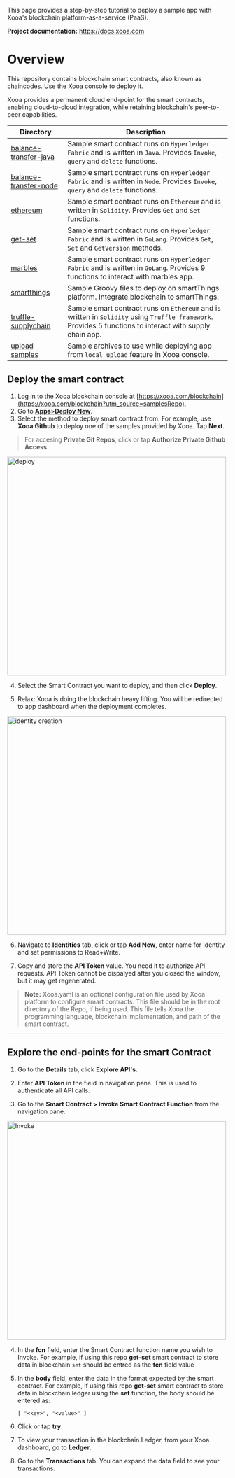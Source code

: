 
This page provides a step-by-step tutorial to deploy a sample app with Xooa's blockchain platform-as-a-service (PaaS).

**Project documentation:** <https://docs.xooa.com>

# Overview

This repository contains blockchain smart contracts, also known as chaincodes. Use the Xooa console to deploy it.

Xooa provides a permanent cloud end-point for the smart contracts, enabling cloud-to-cloud integration, while retaining blockchain's peer-to-peer capabilities.

|Directory                |Description                          |
|----------------|-------------------------------|
|[balance-transfer-java](https://github.com/Xooa/samples/tree/master/balance-transfer-java)|Sample smart contract runs on `Hyperledger Fabric` and is written in `Java`. Provides `Invoke`, `query` and `delete` functions.
|[balance-transfer-node](https://github.com/Xooa/samples/tree/master/balance-transfer-node)          |Sample smart contract runs on `Hyperledger Fabric` and is written in `Node`. Provides `Invoke`, `query` and `delete` functions.           
|[ethereum](https://github.com/Xooa/samples/tree/master/ethereum)          |Sample smart contract runs on `Ethereum` and is written in `Solidity`. Provides `Get` and `Set` functions.
|[get-set](https://github.com/Xooa/samples/tree/master/get-set)          |Sample smart contract runs on `Hyperledger Fabric` and is written in `GoLang`. Provides `Get`, `Set` and `GetVersion` methods.
|[marbles](https://github.com/Xooa/samples/tree/master/marbles)          |Sample smart contract runs on `Hyperledger Fabric` and is written in `GoLang`. Provides 9 functions to interact with marbles app.
|[smartthings](https://github.com/Xooa/samples/tree/master/smartthings)          |Sample Groovy files  to deploy on smartThings platform. Integrate blockchain to smartThings.
|[truffle-supplychain](https://github.com/Xooa/samples/tree/master/truffle-supplychain)          |Sample smart contract runs on `Ethereum` and is written in `Solidity` using `Truffle framework`. Provides 5 functions to interact with supply chain app.
|[upload samples](https://github.com/Xooa/samples/tree/master/upload-samples)          |Sample archives to use while deploying app from `local upload` feature in Xooa console.

## Deploy the smart contract


1. Log in to the Xooa blockchain console at [https://xooa.com/blockchain](https://xooa.com/blockchain?utm_source=samplesRepo).
2. Go to [**Apps**>**Deploy New**](https://xooa.com/blockchain/new-app).
3. Select the method to deploy smart contract from. For example, use **Xooa Github** to deploy one of the samples provided by Xooa. Tap **Next**.
  > For accesing **Private Git Repos**, click or tap **Authorize Private Github Access**.

<img src="https://github.com/Xooa/samples/blob/master/images/deploy.gif" alt="deploy" width="500px"/>

4. Select the Smart Contract you want to deploy, and then click **Deploy**.

5. Relax:  Xooa is doing the blockchain heavy lifting. You will be redirected to app dashboard when the deployment completes.

<img src="https://github.com/Xooa/samples/blob/master/images/identity.gif" alt="identity creation" width="500px"/>

6.  Navigate to **Identities** tab, click or tap **Add New**, enter name for Identity  and set permissions to Read+Write. 

7. Copy and store the **API Token** value. You need it to authorize API requests. API Token cannot be dispalyed after you closed the window, but it may get regenerated. 

> **Note:** Xooa.yaml is an optional configuration file used by Xooa platform to configure smart contracts. This file should be in the root directory of the Repo, if being used. This file tells Xooa the programming language, blockchain implementation, and path of the smart contract.

___

## Explore the end-points for the smart Contract

1. Go to the **Details** tab, click **Explore API's**.

2. Enter **API Token** in the field in navigation pane. This is used to authenticate all API calls.

3. Go to the **Smart Contract > Invoke Smart Contract Function** from the navigation pane.

<img src="https://github.com/Xooa/samples/blob/master/images/invoke.gif" alt="Invoke" width="500px"/>

4. In the **fcn** field, enter the Smart Contract function name you wish to Invoke. 
For example, if using this repo **get-set** smart contract to store data in blockchain `set` should be entred as the **fcn** field value 

5. In the **body** field, enter the data in the format expected by the smart contract. 
For example, if using this repo **get-set** smart contract to store data in blockchain ledger using the **set** function, the body should be entered as: 

    `[ "<key>", "<value>" ]`

6. Click or tap  **try**.

7. To view your transaction in the blockchain Ledger, from your Xooa dashboard, go to **Ledger**.

8.  Go to the **Transactions** tab.
You can expand the data field to see your transactions.
